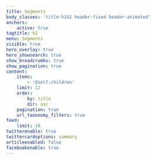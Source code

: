 ```yaml
---
title: Segments
body_classes: 'title-h1h2 header-fixed header-animated'
anchors:
    active: true
tagtitle: h2
menu: Segments
visible: true
hero_overlay: true
hero_showsearch: true
show_breadcrumbs: true
show_pagination: true
content:
    items:
        - '@self.children'
    limit: 12
    order:
        by: title
        dir: asc
    pagination: true
    url_taxonomy_filters: true
feed:
    limit: 10
twitterenable: true
twittercardoptions: summary
articleenabled: false
facebookenable: true
---
```


